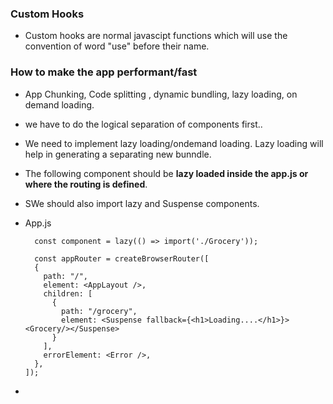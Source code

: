 ### Custom Hooks

- Custom hooks are normal javascipt functions which will use the convention of word "use" before their name.

### How to make the app performant/fast

- App Chunking, Code splitting , dynamic bundling, lazy loading, on demand loading.
- we have to do the logical separation of components first..
- We need to implement lazy loading/ondemand loading. Lazy loading will help in generating a separating new bunndle.
- The following component should be **lazy loaded inside the app.js or where the routing is defined**.
- SWe should also import lazy and Suspense components.

- App.js
    ```
      const component = lazy(() => import('./Grocery'));

      const appRouter = createBrowserRouter([
      {
        path: "/",
        element: <AppLayout />,
        children: [
          {
            path: "/grocery",
            element: <Suspense fallback={<h1>Loading....</h1>}><Grocery/></Suspense>
          }
        ],
        errorElement: <Error />,
      },
    ]);

    ```
- 
